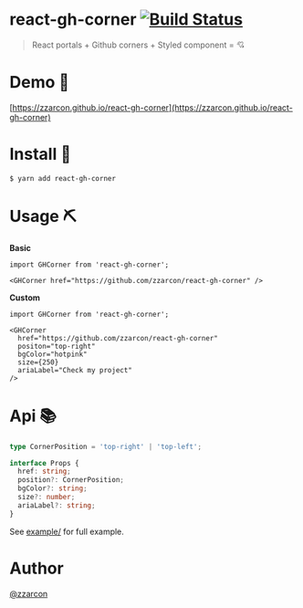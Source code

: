 # react-gh-corner [![Build Status](https://travis-ci.org/zzarcon/react-gh-corner.svg?branch=master)](https://travis-ci.org/zzarcon/react-gh-corner)
> React portals + Github corners + Styled component = 💘

# Demo 🍿

[https://zzarcon.github.io/react-gh-corner](https://zzarcon.github.io/react-gh-corner)

# Install 🚀

```
$ yarn add react-gh-corner
```

# Usage ⛏

**Basic** 

```tsx
import GHCorner from 'react-gh-corner';

<GHCorner href="https://github.com/zzarcon/react-gh-corner" />
```

**Custom**

```tsx
import GHCorner from 'react-gh-corner';

<GHCorner
  href="https://github.com/zzarcon/react-gh-corner"
  positon="top-right"
  bgColor="hotpink"
  size={250}
  ariaLabel="Check my project"
/>
```

# Api 📚

```ts
type CornerPosition = 'top-right' | 'top-left';

interface Props {
  href: string;
  position?: CornerPosition;
  bgColor?: string;
  size?: number;
  ariaLabel?: string;
}
```

See [example/](https://github.com/zzarcon/react-gh-corner/tree/master/example) for full example.

# Author

[@zzarcon](https://twitter.com/zzarcon)